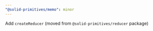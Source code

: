 ```yaml
---
"@solid-primitives/memo": minor
---
```


Add `createReducer` (moved from `@solid-primitives/reducer` package)
